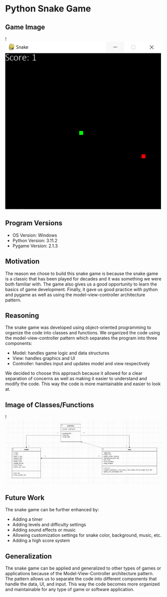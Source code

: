 # Python Snake Game

## Game Image

!![alt text](https://github.com/Ethan-Eill/Snake/blob/main/images/CPSC_4160_Snake_Game.png?raw=true)

## Program Versions
* OS Version: Windows
* Python Version: 3.11.2
* Pygame Version: 2.1.3

## Motivation
The reason we chose to build this snake game is because the snake game is a classic that has been played for decades and it was something we were both familiar with. The game also gives us a good opportunity to learn the basics of game development. Finally, it gave us good practice with python and pygame as well as using the model-view-controller architecture pattern.

## Reasoning
The snake game was developed using object-oriented programming to organize the code into classes and functions. We organized the code using the model-view-controller pattern which separates the program into three components:

* Model: handles game logic and data structures
* View: handles graphics and UI
* Controller: handles input and updates model and view respectively

We decided to choose this approach because it allowed for a clear separation of concerns as well as making it easier to understand and modify the code. This way the code is more maintainable and easier to look at.

## Image of Classes/Functions
!![alt text](https://github.com/Ethan-Eill/Snake/blob/main/images/Project_1_Diagram.png?raw=true)

## Future Work
The snake game can be further enhanced by:
* Adding a timer 
* Adding levels and difficulty settings
* Adding sound effects or music
* Allowing customization settings for snake color, background, music, etc.
* Adding a high score system

## Generalization
The snake game can be applied and generalized to other types of games or applications because of the Model-View-Controller architecture pattern. The pattern allows us to separate the code into different components that handle the data, UI, and input. This way the code becomes more organized and maintainable for any type of game or software application.
